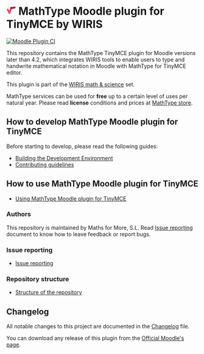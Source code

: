 # ![MathType](../pix/logo-mathtype.png) MathType Moodle plugin for TinyMCE by WIRIS

[![Moodle Plugin CI](https://github.com/wiris/moodle-tinymce_tiny_mce_wiris/actions/workflows/moodle-ci.yml/badge.svg)](https://github.com/wiris/moodle-tinymce_tiny_mce_wiris/actions/workflows/moodle-ci.yml)

This repository contains the MathType TinyMCE plugin for Moodle versions later than 4.2, which integrates WIRIS tools to enable users to type and handwrite mathematical notation in Moodle with MathType for TinyMCE editor.

This plugin is part of the [WIRIS math & science](https://moodle.org/plugins/browse.php?list=set&id=66) set.

MathType services can be used for **free** up to a certain level of uses per natural year. Please read **license** conditions and prices at [MathType store](https://www.wiris.com/en/pricing/?utm_source=github&utm_medium=referral&utm_campaign=readme&utm_content=integrations).

## How to develop MathType Moodle plugin for TinyMCE

Before starting to develop, please read the following guides:

* [Building the Development Environment](./environment/README.md)
* [Contributing guidelines](./contributing/README.md)

## How to use MathType Moodle plugin for TinyMCE

- [Using MathType Moodle plugin for TinyMCE](./usage/README.md)

### Authors

This repository is maintained by Maths for More, S.L. Read [Issue reporting](./misc/ISSUE_REPORTING.md) document to know how to leave feedback or report bugs.

### Issue reporting

- [Issue reporting](./misc/ISSUE_REPORTING.md)

### Repository structure

- [Structure of the repository](./misc/STRUCTURE.md)

## Changelog

All notable changes to this project are documented in the [Changelog](./CHANGELOG.md) file.

You can download any release of this plugin from the [Official Moodle's page](https://moodle.org/plugins/tiny_wiris).
